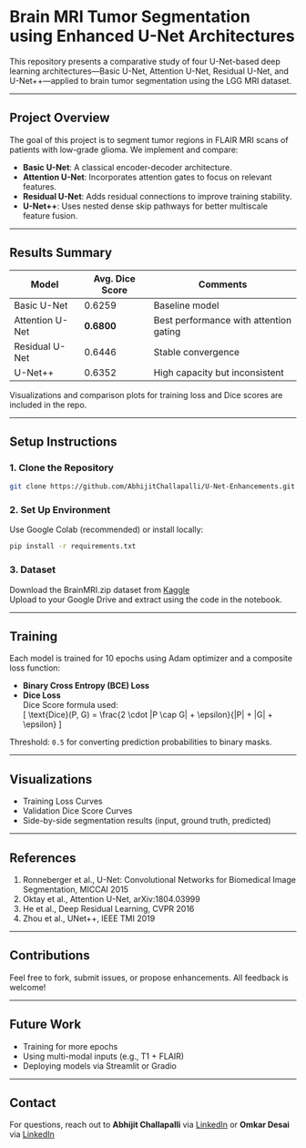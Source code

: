 # Brain MRI Tumor Segmentation using Enhanced U-Net Architectures

This repository presents a comparative study of four U-Net-based deep learning architectures—Basic U-Net, Attention U-Net, Residual U-Net, and U-Net++—applied to brain tumor segmentation using the LGG MRI dataset.

---

## Project Overview

The goal of this project is to segment tumor regions in FLAIR MRI scans of patients with low-grade glioma. We implement and compare:
- **Basic U-Net**: A classical encoder-decoder architecture.
- **Attention U-Net**: Incorporates attention gates to focus on relevant features.
- **Residual U-Net**: Adds residual connections to improve training stability.
- **U-Net++**: Uses nested dense skip pathways for better multiscale feature fusion.

---

##  Results Summary

| Model             | Avg. Dice Score | Comments |
|------------------|------------------|----------|
| Basic U-Net       | 0.6259           | Baseline model |
| Attention U-Net   | **0.6800**      | Best performance with attention gating |
| Residual U-Net    | 0.6446           | Stable convergence |
| U-Net++           | 0.6352           | High capacity but inconsistent |

Visualizations and comparison plots for training loss and Dice scores are included in the repo.

---

## Setup Instructions

### 1. Clone the Repository

```bash
git clone https://github.com/AbhijitChallapalli/U-Net-Enhancements.git
```

### 2. Set Up Environment
Use Google Colab (recommended) or install locally:

```bash
pip install -r requirements.txt
```

### 3. Dataset
Download the BrainMRI.zip dataset from [Kaggle](https://www.kaggle.com/datasets/mateuszbuda/lgg-mri-segmentation)  
Upload to your Google Drive and extract using the code in the notebook.

---

##  Training

Each model is trained for 10 epochs using Adam optimizer and a composite loss function:

- **Binary Cross Entropy (BCE) Loss**
- **Dice Loss**  
  Dice Score formula used:  
\[
\text{Dice}(P, G) = \frac{2 \cdot |P \cap G| + \epsilon}{|P| + |G| + \epsilon}
\]

Threshold: `0.5` for converting prediction probabilities to binary masks.

---

## Visualizations

- Training Loss Curves
- Validation Dice Score Curves
- Side-by-side segmentation results (input, ground truth, predicted)

---

##  References

1. Ronneberger et al., U-Net: Convolutional Networks for Biomedical Image Segmentation, MICCAI 2015  
2. Oktay et al., Attention U-Net, arXiv:1804.03999  
3. He et al., Deep Residual Learning, CVPR 2016  
4. Zhou et al., UNet++, IEEE TMI 2019  

---

## Contributions

Feel free to fork, submit issues, or propose enhancements. All feedback is welcome!

---

##  Future Work

- Training for more epochs  
- Using multi-modal inputs (e.g., T1 + FLAIR)  
- Deploying models via Streamlit or Gradio

---

## Contact

For questions, reach out to **Abhijit Challapalli** via [LinkedIn](https://www.linkedin.com/in/abhijit-c-b5876814b/) or **Omkar Desai** via [LinkedIn]()
